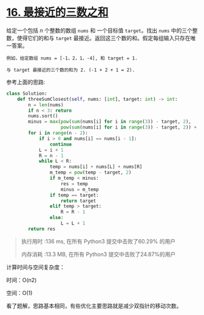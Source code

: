 # [16. 最接近的三数之和](https://leetcode-cn.com/problems/3sum-closest/)

给定一个包括 *n* 个整数的数组 `nums` 和 一个目标值 `target`。找出 `nums` 中的三个整数，使得它们的和与 `target` 最接近。返回这三个数的和。假定每组输入只存在唯一答案。

```
例如，给定数组 nums = [-1，2，1，-4], 和 target = 1.

与 target 最接近的三个数的和为 2. (-1 + 2 + 1 = 2).
```

参考上面的思路:

```python
class Solution:
    def threeSumClosest(self, nums: [int], target: int) -> int:
        n = len(nums)
        if n < 3: return
        nums.sort()
        minus = max(pow(sum(nums[i] for i in range(3)) - target, 2),
                    pow(sum(nums[i] for i in range(3)) - target, 2)) + 1
        for i in range(n - 2):
            if i > 0 and nums[i] == nums[i - 1]:
                continue
            L = i + 1
            R = n - 1
            while L < R:
                temp = nums[i] + nums[L] + nums[R]
                m_temp = pow(temp - target, 2)
                if m_temp < minus:
                    res = temp
                    minus = m_temp
                if temp == target:
                    return target
                elif temp > target:
                    R = R - 1
                else:
                    L = L + 1
        return res
```

> 执行用时 :136 ms, 在所有 Python3 提交中击败了60.29% 的用户
>
> 内存消耗 :13.3 MB, 在所有 Python3 提交中击败了24.87%的用户

计算时间与空间复杂度：

时间：O(n2)

空间：O(1)

看了题解，思路基本相同，有些优化主要思路就是减少双指针的移动次数。
